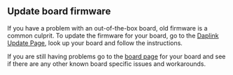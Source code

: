 ## Update board firmware

If you have a problem with an out-of-the-box board, old firmware is a common culprit. To update the firmware for your board, go to the [Daplink Update Page](http://ArmMbed.github.io/DAPLink), look up your board and follow the instructions. 

If you are still having problems go to the [board page](http://os.mbed.com/platforms/) for your board and see if there are any other known board specific issues and workarounds. 

